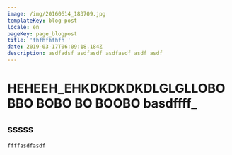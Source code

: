 ```yaml
---
image: /img/20160614_183709.jpg
templateKey: blog-post
locale: en
pageKey: page_blogpost
title: 'fhfhfhfhfh '
date: 2019-03-17T06:09:18.184Z
description: asdfadsf asdfasdf asdfasdf asdf asdf
---
```

# HEHEEH_EHKDKDKDKDLGLGLLOBOBBO BOBO BO BOOBO basdffff_ 



## sssss

```
ffffasdfasdf
```
